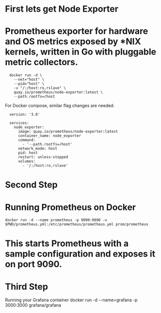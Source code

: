 # First lets get Node Exporter
# Prometheus exporter for hardware and OS metrics exposed by *NIX kernels, written in Go with pluggable metric collectors.

      docker run -d \
        --net="host" \
        --pid="host" \
        -v "/:/host:ro,rslave" \
        quay.io/prometheus/node-exporter:latest \
        --path.rootfs=/host

For Docker compose, similar flag changes are needed.

      version: '3.8'

      services:
        node_exporter:
          image: quay.io/prometheus/node-exporter:latest
          container_name: node_exporter
          command:
            - '--path.rootfs=/host'
          network_mode: host
          pid: host
          restart: unless-stopped
          volumes:
            - '/:/host:ro,rslave'


# Second Step

# Running Prometheus on Docker 
    docker run -d --name prometheus -p 9090:9090 -v $PWD/prometheus.yml:/etc/prometheus/prometheus.yml prom/prometheus
# This starts Prometheus with a sample configuration and exposes it on port 9090.

# Third Step 
Running your Grafana container
      docker run -d --name=grafana -p 3000:3000 grafana/grafana
